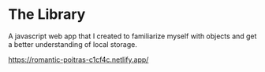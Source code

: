 # The Library

A javascript web app that I created to familiarize myself with objects and get a better understanding of local storage.

https://romantic-poitras-c1cf4c.netlify.app/
